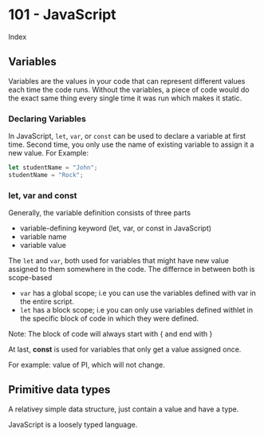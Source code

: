 # 101 - JavaScript

Index

## Variables

Variables are the values in your code that can represent different values each time the code runs. Without the variables, a piece of code would do the exact same thing every single time it was run which makes it static.

### Declaring Variables

In JavaScript, ```let```, ```var```, or ```const``` can be used to declare a variable at first time. Second time, you only use the name of existing variable to assign it a new value. For Example:

```javascript
let studentName = "John";
studentName = "Rock";
```

### let, var and const

Generally, the variable definition consists of three parts

- variable-defining keyword (let, var, or const in JavaScript)
- variable name
- variable value

The ```let``` and ```var```, both used for variables that might have new value assigned to them somewhere in the code. The differnce in between both is scope-based

- ```var``` has a global scope; i.e you can use the variables defined with var in the entire script.
- ```let``` has a block scope; i.e you can only use variables defined withlet in the specific block of code in which they were defined.

Note: The block of code will always start with { and end with }

At last, **const** is used for variables that only get a value assigned once.

For example: value of PI, which will not change.

## Primitive data types

A relativey simple data structure, just contain a value and have a type.

JavaScript is a loosely typed language.
